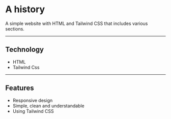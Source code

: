 # A history

A simple website with HTML and Tailwind CSS that includes various sections.

---

## Technology

- HTML
- Tailwind Css



---


## Features

- Responsive design
- Simple, clean and understandable
- Using Tailwind CSS
